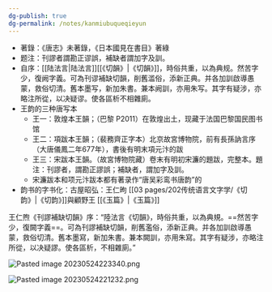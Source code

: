 ```yaml
---
dg-publish: true
dg-permalink: /notes/kanmiubuqueqieyun
---
```

- 著錄：《唐志》未著錄，《日本國見在書目》著綠
- 题注：刊謬者謂勘正谬誤，補缺者謂加字及訓。
- 自序：[[陆法言\|陆法言]][[《切韻》\|《切韻》]]，時俗共重，以為典规。然苦字少，復阙字義。可為刊谬補缺切韻，削舊滥俗，添新正典。并各加訓啟導愚蒙，救俗切清。舊本墨写，新加朱書。兼本阙訓，亦用朱写。其字有疑涉，亦略注所從，以决疑谬。使各區析不相雜廁。
- 王韵的三种唐写本
	- 王一：敦煌本王韻；（巴黎 P2011）在敦煌出土，现藏于法国巴黎国民图书馆
	- 王二：項跋本王韻；（裴務齊正字本）北京故宮博物院，前有長孫訥言序（大唐儀鳳二年677年），書後有明末項元汴的跋
	- 王三：宋跋本王韻。（故宮博物院藏）卷末有明初宋濂的題跋，完整本。題注：刊謬者，謂勘正謬誤；補缺者，謂加字及訓。
	- 宋濂跋本和项元汴跋本都有著录作“唐吴彩鸾书唐韵”的
- 韵书的字书化：古屋昭弘：王仁昫 [[03 pages/202传统语言文字学/《切韵》\|《切韵》]]與顧野王 [[《玉篇》\|《玉篇》]]


王仁煦《刊謬補缺切韻》序：“陸法言《切韻》，時俗共重，以為典規。==然苦字少，復闕字義==。可為刊謬補缺切韻，削舊濫俗，添新正典。并各加訓啟導愚蒙，救俗切清。舊本墨寫，新加朱書。兼本闕訓，亦用朱寫。其字有疑涉，亦略注所從，以决疑謬。使各區析，不相雜廁。”

![Pasted image 20230524223340.png](/img/user/09%20settings/Z%20attachment/Pasted%20image%2020230524223340.png)

![Pasted image 20230524221232.png](/img/user/09%20settings/Z%20attachment/Pasted%20image%2020230524221232.png)